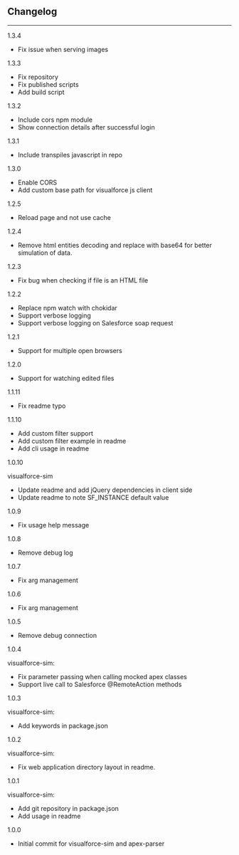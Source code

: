 ## Changelog
---------

1.3.4

* Fix issue when serving images

1.3.3

* Fix repository
* Fix published scripts
* Add build script

1.3.2

* Include cors npm module
* Show connection details after successful login

1.3.1

* Include transpiles javascript in repo

1.3.0

* Enable CORS
* Add custom base path for visualforce js client

1.2.5

* Reload page and not use cache

1.2.4

* Remove html entities decoding and replace with base64 for better simulation of data.

1.2.3

* Fix bug when checking if file is an HTML file

1.2.2

* Replace npm watch with chokidar
* Support verbose logging
* Support verbose logging on Salesforce soap request

1.2.1

* Support for multiple open browsers

1.2.0

* Support for watching edited files

1.1.11

* Fix readme typo

1.1.10

* Add custom filter support
* Add custom filter example in readme
* Add cli usage in readme

1.0.10

visualforce-sim

* Update readme and add jQuery dependencies in client side
* Update readme to note SF_INSTANCE default value

1.0.9

* Fix usage help message

1.0.8

* Remove debug log

1.0.7

* Fix arg management

1.0.6

* Fix arg management

1.0.5

* Remove debug connection

1.0.4

visualforce-sim:

* Fix parameter passing when calling mocked apex classes
* Support live call to Salesforce @RemoteAction methods

1.0.3

visualforce-sim:

* Add keywords in package.json

1.0.2

visualforce-sim:

* Fix web application directory layout in readme.

1.0.1

visualforce-sim:

* Add git repository in package.json
* Add usage in readme

1.0.0

* Initial commit for visualforce-sim and apex-parser